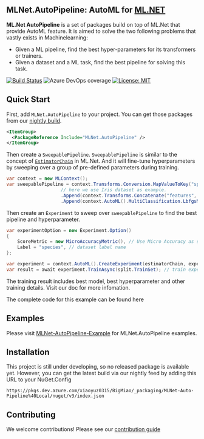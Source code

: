 ## **MLNet.AutoPipeline**: AutoML for [ML.NET](https://dotnet.microsoft.com/apps/machinelearning-ai/ml-dotnet)

**ML.Net AutoPipeline** is a set of packages build on top of ML.Net that provide AutoML feature. It is aimed to solve the two following problems that vastly exists in Machinelearning:
- Given a ML pipeline, find the best hyper-parameters for its transformers or trainers.
- Given a dataset and a ML task, find the best pipeline for solving this task.

[![Build Status](https://dev.azure.com/xiaoyuz0315/BigMiao/_apis/build/status/LittleLittleCloud.machinelearning-auto-pipeline-pr?branchName=master)](https://dev.azure.com/xiaoyuz0315/BigMiao/_build/latest?definitionId=1&branchName=master) ![Azure DevOps coverage](https://img.shields.io/azure-devops/coverage/xiaoyuz0315/BigMiao/1?color=green) [![License: MIT](https://img.shields.io/badge/License-MIT-yellow.svg)](https://opensource.org/licenses/MIT)

## Quick Start

First, add `MLNet.AutoPipeline` to your project. You can get those packages from our [nightly build](#Installation).

```xml
<ItemGroup>
  <PackageReference Include="MLNet.AutoPipeline" />
</ItemGroup>
```
Then create a `SweepablePipeline`. `SweepablePipeline` is similar to the concept of [`EstimatorChain`](https://docs.microsoft.com/en-us/dotnet/api/microsoft.ml.data.estimatorchain-1?view=ml-dotnet) in ML.Net. And it will fine-tune hyperparameters by sweeping over a group of pre-defined parameters during training.

```csharp
var context = new MLContext();
var sweepablePipeline = context.Transforms.Conversion.MapValueToKey("species", "species")
                    // here we use Iris dataset as example.
                    .Append(context.Transforms.Concatenate("features", new string[] { "sepal_length", "sepal_width", "petal_length", "petal_width" }))
                    .Append(context.AutoML().MultiClassification.LbfgsMaximumEntropy("species", "features"));
```

Then create an `Experiment` to sweep over `sweepablePipeline` to find the best pipeline and hyperparameter.

```csharp
var experimentOption = new Experiment.Option()
{
    ScoreMetric = new MicroAccuracyMetric(), // Use Micro Accuracy as score.
    Label = "species", // dataset label name
};

var experiment = context.AutoML().CreateExperiment(estimatorChain, experimentOption)
var result = await experiment.TrainAsync(split.TrainSet); // train experiment.
```

The training result includes best model, best hyperparameter and other training details. Visit our doc for more infomation.

The complete code for this example can be found here


## Examples
Please visit [MLNet-AutoPipeline-Example](https://github.com/LittleLittleCloud/MLNet-AutoPipeline-Examples) for MLNet.AutoPipeline examples.

## Installation

This project is still under developing, so no released package is available yet. However, you can get the latest build via our nightly feed by adding this URL to your NuGet.Config

`https://pkgs.dev.azure.com/xiaoyuz0315/BigMiao/_packaging/MLNet-Auto-Pipeline%40Local/nuget/v3/index.json`

## Contributing
We welcome contributions! Please see our [contribution guide](CONTRIBUTING.md)
